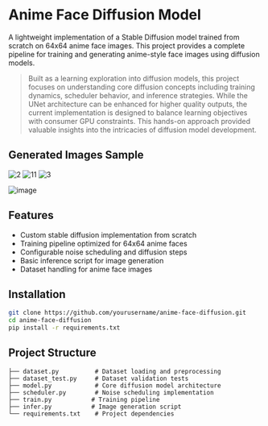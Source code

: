 # Anime Face Diffusion Model

A lightweight implementation of a Stable Diffusion model trained from scratch on 64x64 anime face images. This project provides a complete pipeline for training and generating anime-style face images using diffusion models.

> Built as a learning exploration into diffusion models, this project focuses on understanding core diffusion concepts including training dynamics, scheduler behavior, and inference strategies. While the UNet architecture can be enhanced for higher quality outputs, the current implementation is designed to balance learning objectives with consumer GPU constraints. This hands-on approach provided valuable insights into the intricacies of diffusion model development.

## Generated Images Sample
![2](https://github.com/user-attachments/assets/d06aa732-79a4-427d-9cf1-00e9efcc0996)
![11](https://github.com/user-attachments/assets/d0cb7297-027d-437e-b06c-905f41d4a7d5)
![3](https://github.com/user-attachments/assets/a06dfed3-f5b3-49d5-9f9c-38837f3382e5)


![image](https://github.com/user-attachments/assets/8c081e0c-82f5-467c-8f49-271539a6d856)

## Features

* Custom stable diffusion implementation from scratch
* Training pipeline optimized for 64x64 anime faces
* Configurable noise scheduling and diffusion steps
* Basic inference script for image generation
* Dataset handling for anime face images

## Installation

```bash
git clone https://github.com/yourusername/anime-face-diffusion.git
cd anime-face-diffusion
pip install -r requirements.txt
```

## Project Structure

```
├── dataset.py          # Dataset loading and preprocessing
├── dataset_test.py     # Dataset validation tests
├── model.py            # Core diffusion model architecture
├── scheduler.py        # Noise scheduling implementation
├── train.py           # Training pipeline
├── infer.py           # Image generation script
└── requirements.txt    # Project dependencies
```
